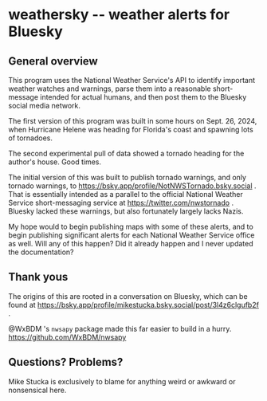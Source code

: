 # weathersky -- weather alerts for Bluesky

## General overview

This program uses the National Weather Service's API to identify important weather watches and warnings, parse them into a reasonable short-message intended for actual humans, and then post them to the Bluesky social media network.

The first version of this program was built in some hours on Sept. 26, 2024, when Hurricane Helene was heading for Florida's coast and spawning lots of tornadoes. 

The second experimental pull of data showed a tornado heading for the author's house. Good times.

The initial version of this was built to publish tornado warnings, and only tornado warnings, to https://bsky.app/profile/NotNWSTornado.bsky.social . That is essentially intended as a parallel to the official National Weather Service short-messaging service at https://twitter.com/nwstornado . Bluesky lacked these warnings, but also fortunately largely lacks Nazis.

My hope would to begin publishing maps with some of these alerts, and to begin publishing significant alerts for each National Weather Service office as well. Will any of this happen? Did it already happen and I never updated the documentation?

## Thank yous

The origins of this are rooted in a conversation on Bluesky, which can be found at https://bsky.app/profile/mikestucka.bsky.social/post/3l4z6clgufb2f .

@WxBDM 's `nwsapy` package made this far easier to build in a hurry. https://github.com/WxBDM/nwsapy


## Questions? Problems?
Mike Stucka is exclusively to blame for anything weird or awkward or nonsensical here.
